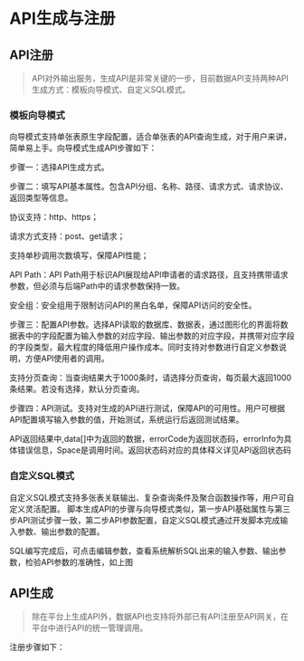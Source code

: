 # API生成与注册

## API注册

> API对外输出服务，生成API是非常关键的一步，目前数据API支持两种API生成方式：模板向导模式、自定义SQL模式。

### 模板向导模式
向导模式支持单张表原生字段配置，适合单张表的API查询生成，对于用户来讲，简单易上手。向导模式生成API步骤如下：

步骤一：选择API生成方式。

步骤二：填写API基本属性。包含API分组、名称、路径、请求方式、请求协议、返回类型等信息。

协议支持：http、https；

请求方式支持：post、get请求；

支持单秒调用次数填写，保障API性能；

API Path：API Path用于标识API展现给API申请者的请求路径，且支持携带请求参数，但必须与后端Path中的请求参数保持一致。

安全组：安全组用于限制访问API的黑白名单，保障API访问的安全性。

步骤三：配置API参数。选择API读取的数据库、数据表，通过图形化的界面将数据表中的字段配置为输入参数的对应字段、输出参数的对应字段，并携带对应字段的字段类型，最大程度的降低用户操作成本。同时支持对参数进行自定义参数说明，方便API使用者的调用。

支持分页查询：当查询结果大于1000条时，请选择分页查询，每页最大返回1000条结果。若没有选择，默认分页查询。

步骤四：API测试。支持对生成的API进行测试，保障API的可用性。用户可根据API配置填写输入参数的值，开始测试，系统运行后返回测试结果。

API返回结果中,data[]中为返回的数据，errorCode为返回状态码，errorInfo为具体错误信息，Space是调用时间。返回状态码对应的具体释义详见API返回状态码

### 自定义SQL模式
自定义SQL模式支持多张表关联输出、复杂查询条件及聚合函数操作等，用户可自定义灵活配置。
脚本生成API的步骤与向导模式类似，第一步API基础属性与第三步API测试步骤一致，第二步API参数配置，自定义SQL模式通过开发脚本完成输入参数、输出参数的配置。

SQL编写完成后，可点击编辑参数，查看系统解析SQL出来的输入参数、输出参数，检验API参数的准确性，如上图


## API生成

> 除在平台上生成API外，数据API也支持将外部已有API注册至API网关，在平台中进行API的统一管理调用。

注册步骤如下：